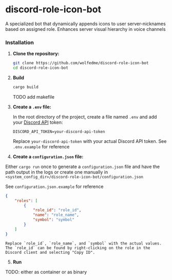 # discord-role-icon-bot
A specialized bot that dynamically appends icons to user server-nicknames based on assigned role. Enhances server visual hierarchy in voice channels

### Installation

1. **Clone the repository:**

    ```bash
    git clone https://github.com/wolfedme/discord-role-icon-bot
    cd discord-role-icon-bot
    ```

2. **Build**

    ```bash
    cargo build
    ```

    TODO add makefile

3. **Create a `.env` file:**

    In the root directory of the project, create a file named `.env` and add your [Discord API](https://discord.com/developers/applications) token:

    ```.env
    DISCORD_API_TOKEN=your-discord-api-token
    ```

    Replace `your-discord-api-token` with your actual Discord API token. See `.env.example` for reference

4. **Create a `configuration.json` file:**

Either `cargo run` once to generate a `configuration.json` file and have the path output in the logs or create one manually in `<system_config_dir>/discord-role-icon-bot/configuration.json`

See `configuration.json.example` for reference

  ```json
  {
      "roles": [
          {
              "role_id": "role_id",
              "name": "role_name",
              "symbol": "symbol"
          }
      ]
  }
  ```
    Replace `role_id`, `role_name`, and `symbol` with the actual values. The `role_id` can be found by right-clicking on the role in the Discord client and selecting "Copy ID".

5. **Run**

TODO: either as container or as binary
